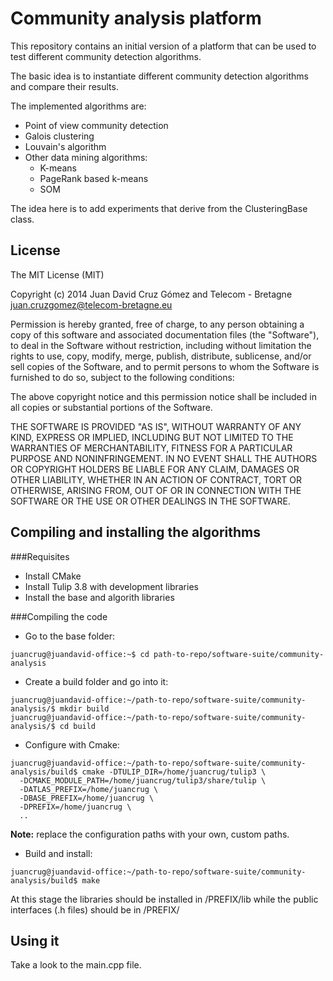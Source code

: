 # Community analysis platform
This repository contains an initial version of a platform that can be used to test different community detection algorithms.

The basic idea is to instantiate different community detection algorithms and compare their results.

The implemented algorithms are:

* Point of view community detection
* Galois clustering
* Louvain's algorithm
* Other data mining algorithms:
    * K-means
    * PageRank based k-means
    * SOM

The idea here is to add experiments that derive from the ClusteringBase class.

## License
The MIT License (MIT)

Copyright (c) 2014 Juan David Cruz Gómez and Telecom - Bretagne juan.cruzgomez@telecom-bretagne.eu

Permission is hereby granted, free of charge, to any person obtaining a copy of this software and associated documentation files (the "Software"), to deal in the Software without restriction, including without limitation the rights to use, copy, modify, merge, publish, distribute, sublicense, and/or sell copies of the Software, and to permit persons to whom the Software is furnished to do so, subject to the following conditions:

The above copyright notice and this permission notice shall be included in all copies or substantial portions of the Software.

THE SOFTWARE IS PROVIDED "AS IS", WITHOUT WARRANTY OF ANY KIND, EXPRESS OR IMPLIED, INCLUDING BUT NOT LIMITED TO THE WARRANTIES OF MERCHANTABILITY, FITNESS FOR A PARTICULAR PURPOSE AND NONINFRINGEMENT. IN NO EVENT SHALL THE AUTHORS OR COPYRIGHT HOLDERS BE LIABLE FOR ANY CLAIM, DAMAGES OR OTHER LIABILITY, WHETHER IN AN ACTION OF CONTRACT, TORT OR OTHERWISE, ARISING FROM, OUT OF OR IN CONNECTION WITH THE SOFTWARE OR THE USE OR OTHER DEALINGS IN THE SOFTWARE.

## Compiling and installing the algorithms
###Requisites
* Install CMake
* Install Tulip 3.8 with development libraries
* Install the base and algorith libraries

###Compiling the code
* Go to the base folder:
~~~~
juancrug@juandavid-office:~$ cd path-to-repo/software-suite/community-analysis
~~~~
* Create a build folder and go into it:
~~~~
juancrug@juandavid-office:~/path-to-repo/software-suite/community-analysis/$ mkdir build
juancrug@juandavid-office:~/path-to-repo/software-suite/community-analysis/$ cd build
~~~~
* Configure with Cmake:
~~~~
juancrug@juandavid-office:~/path-to-repo/software-suite/community-analysis/build$ cmake -DTULIP_DIR=/home/juancrug/tulip3 \
  -DCMAKE_MODULE_PATH=/home/juancrug/tulip3/share/tulip \
  -DATLAS_PREFIX=/home/juancrug \
  -DBASE_PREFIX=/home/juancrug \
  -DPREFIX=/home/juancrug \
  ..
~~~~
**Note:** replace the configuration paths with your own, custom paths.

* Build and install:
~~~~
juancrug@juandavid-office:~/path-to-repo/software-suite/community-analysis/build$ make
~~~~

At this stage the libraries should be installed in /PREFIX/lib while the public interfaces (.h files) should be in /PREFIX/

## Using it
Take a look to the main.cpp file.